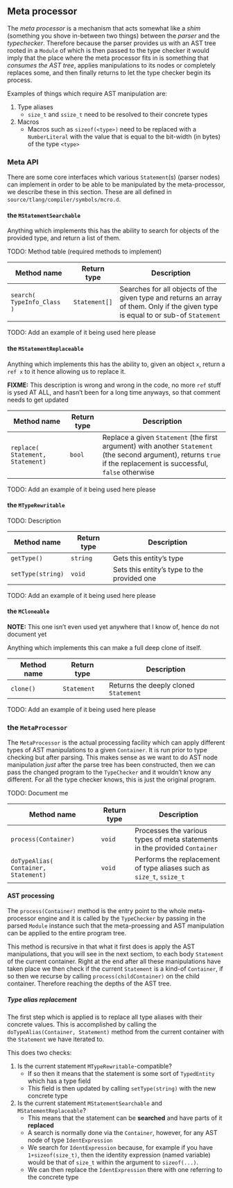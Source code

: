 ## Meta processor

The *meta processor* is a mechanism that acts somewhat like a *shim*
(something you shove in-between two things) between the *parser* and the
*typechecker*. Therefore because the parser provides us with an AST tree
rooted in a `Module` of which is then passed to the type checker it
would imply that the place where the meta processor fits in is something
that *consumes the AST tree*, applies manipulations to its nodes or
completely replaces some, and then finally returns to let the type
checker begin its process.

Examples of things which require AST manipulation are:

1.  Type aliases
    - `size_t` and `ssize_t` need to be resolved to their concrete types
2.  Macros
    - Macros such as `sizeof(<type>)` need to be replaced with a
      `NumberLiteral` with the value that is equal to the bit-width (in
      bytes) of the type `<type>`

### Meta API

There are some core interfaces which various `Statement`(s) (parser
nodes) can implement in order to be able to be manipulated by the
meta-processor, we describe these in this section. These are all defined
in `source/tlang/compiler/symbols/mcro.d`.

#### the `MStatementSearchable`

Anything which implements this has the ability to search for objects of
the provided type, and return a list of them.

TODO: Method table (required methods to implement)

| Method name                | Return type   | Description                                                                                                                       |
|----------------------------|---------------|-----------------------------------------------------------------------------------------------------------------------------------|
| `search( TypeInfo_Class )` | `Statement[]` | Searches for all objects of the given type and returns an array of them. Only if the given type is equal to or sub-of `Statement` |

TODO: Add an example of it being used here please

#### the `MStatementReplaceable`

Anything which implements this has the ability to, given an object `x`,
return a `ref x` to it hence allowing us to replace it.

**FIXME:** This description is wrong and wrong in the code, no more
`ref` stuff is ysed AT ALL, and hasn’t been for a long time anyways, so
that comment needs to get updated

| Method name                              | Return type | Description                                                                                                                                                         |
|------------------------------------------|-------------|---------------------------------------------------------------------------------------------------------------------------------------------------------------------|
| `replace(     Statement,     Statement)` | `bool`      | Replace a given `Statement` (the first argument) with another `Statement` (the second argument), returns `true` if the replacement is successful, `false` otherwise |

TODO: Add an example of it being used here please

#### the `MTypeRewritable`

TODO: Description

| Method name       | Return type | Description                                 |
|-------------------|-------------|---------------------------------------------|
| `getType()`       | `string`    | Gets this entity’s type                     |
| `setType(string)` | `void`      | Sets this entity’s type to the provided one |

TODO: Add an example of it being used here please

#### the `MCloneable`

**NOTE:** This one isn’t even used yet anywhere that I know of, hence do
not document yet

Anything which implements this can make a full deep clone of itself.

| Method name | Return type | Description                           |
|-------------|-------------|---------------------------------------|
| `clone()`   | `Statement` | Returns the deeply cloned `Statement` |

TODO: Add an example of it being used here please

### the `MetaProcessor`

The `MetaProcessor` is the actual processing facility which can apply
different types of AST manipulations to a given `Container`. It is run
prior to type checking but after parsing. This makes sense as we want to
do AST node manipulation *just* after the parse tree has been
constructed, then we can pass the changed program to the `TypeChecker`
and it wouldn’t know any different. For all the type checker knows, this
is just the original program.

TODO: Document me

| Method name                                  | Return type | Description                                                                |
|----------------------------------------------|-------------|----------------------------------------------------------------------------|
| `process(Container)`                         | `void`      | Processes the various types of meta statements in the provided `Container` |
| `doTypeAlias(     Container,     Statement)` | `void`      | Performs the replacement of type aliases such as `size_t`, `ssize_t`       |

#### AST processing

The `process(Container)` method is the entry point to the whole
meta-processor engine and it is called by the `TypeChecker` by passing
in the parsed `Module` instance such that the meta-proessing and AST
manipulation can be applied to the entire program tree.

This method is recursive in that what it first does is apply the AST
manipulations, that you will see in the next sectiom, to each body
`Statement` of the current container. Right at the end after all these
manipulations have taken place we then check if the current `Statement`
is a kind-of `Container`, if so then we recurse by calling
`process(childContainer)` on the child container. Therefore reaching the
depths of the AST tree.

##### Type alias replacement

The first step which is applied is to replace all type aliases with
their concrete values. This is accomplished by calling the
`doTypeAlias(Container, Statement)` method from the current container
with the `Statement` we have iterated to.

This does two checks:

1.  Is the current statement `MTypeRewritable`-compatible?
    - If so then it means that the statement is some sort of
      `TypedEntity` which has a type field
    - This field is then updated by calling `setType(string)` with the
      new concrete type
2.  Is the current statement `MStatementSearchable` and
    `MStatementReplaceable`?
    - This means that the statement can be **searched** and have parts
      of it **replaced**
    - A search is normally done via the `Container`, however, for any
      AST node of type `IdentExpression`
    - We search for `IdentExpression` because, for example if you have
      `1+sizeof(size_t)`, then the identity expression (named variable)
      would be that of `size_t` within the argument to `sizeof(...)`.
    - We can then replace the `IdentExpression` there with one referring
      to the concrete type
